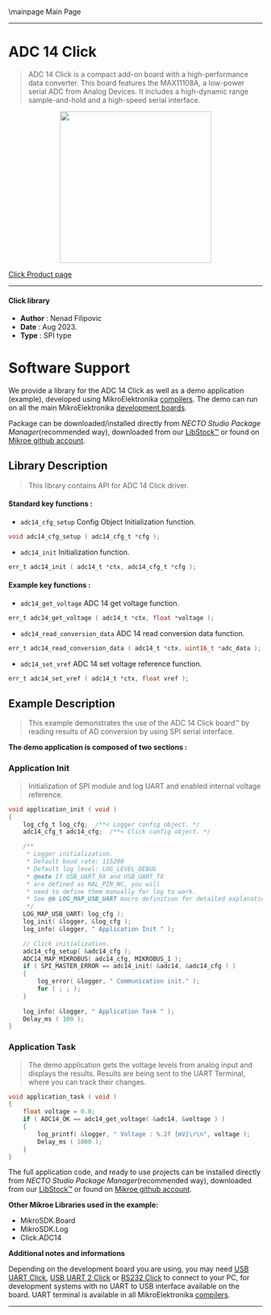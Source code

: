 \mainpage Main Page

---
# ADC 14 Click

> ADC 14 Click is a compact add-on board with a high-performance data converter. This board features the MAX11108A, a low-power serial ADC from Analog Devices. It includes a high-dynamic range sample-and-hold and a high-speed serial interface.

<p align="center">
  <img src="https://download.mikroe.com/images/click_for_ide/adc14_click.png" height=300px>
</p>

[Click Product page](https://www.mikroe.com/adc-14-click)

---


#### Click library

- **Author**        : Nenad Filipovic
- **Date**          : Aug 2023.
- **Type**          : SPI type


# Software Support

We provide a library for the ADC 14 Click
as well as a demo application (example), developed using MikroElektronika
[compilers](https://www.mikroe.com/necto-studio).
The demo can run on all the main MikroElektronika [development boards](https://www.mikroe.com/development-boards).

Package can be downloaded/installed directly from *NECTO Studio Package Manager*(recommended way), downloaded from our [LibStock&trade;](https://libstock.mikroe.com) or found on [Mikroe github account](https://github.com/MikroElektronika/mikrosdk_click_v2/tree/master/clicks).

## Library Description

> This library contains API for ADC 14 Click driver.

#### Standard key functions :

- `adc14_cfg_setup` Config Object Initialization function.
```c
void adc14_cfg_setup ( adc14_cfg_t *cfg );
```

- `adc14_init` Initialization function.
```c
err_t adc14_init ( adc14_t *ctx, adc14_cfg_t *cfg );
```

#### Example key functions :

- `adc14_get_voltage`  ADC 14 get voltage function.
```c
err_t adc14_get_voltage ( adc14_t *ctx, float *voltage );
```

- `adc14_read_conversion_data` ADC 14 read conversion data function.
```c
err_t adc14_read_conversion_data ( adc14_t *ctx, uint16_t *adc_data );
```

- `adc14_set_vref` ADC 14 set voltage reference function.
```c
err_t adc14_set_vref ( adc14_t *ctx, float vref );
```

## Example Description

> This example demonstrates the use of the ADC 14 Click board™ 
> by reading results of AD conversion by using SPI serial interface.

**The demo application is composed of two sections :**

### Application Init

> Initialization of SPI module and log UART and enabled internal voltage reference.

```c
void application_init ( void )
{
    log_cfg_t log_cfg;  /**< Logger config object. */
    adc14_cfg_t adc14_cfg;  /**< Click config object. */

    /** 
     * Logger initialization.
     * Default baud rate: 115200
     * Default log level: LOG_LEVEL_DEBUG
     * @note If USB_UART_RX and USB_UART_TX 
     * are defined as HAL_PIN_NC, you will 
     * need to define them manually for log to work. 
     * See @b LOG_MAP_USB_UART macro definition for detailed explanation.
     */
    LOG_MAP_USB_UART( log_cfg );
    log_init( &logger, &log_cfg );
    log_info( &logger, " Application Init " );

    // Click initialization.
    adc14_cfg_setup( &adc14_cfg );
    ADC14_MAP_MIKROBUS( adc14_cfg, MIKROBUS_1 );
    if ( SPI_MASTER_ERROR == adc14_init( &adc14, &adc14_cfg ) )
    {
        log_error( &logger, " Communication init." );
        for ( ; ; );
    }
    
    log_info( &logger, " Application Task " );
    Delay_ms ( 100 );
}
```

### Application Task

> The demo application gets the voltage levels from analog input and displays the results.
> Results are being sent to the UART Terminal, where you can track their changes.

```c
void application_task ( void )
{
    float voltage = 0.0;
    if ( ADC14_OK == adc14_get_voltage( &adc14, &voltage ) )
    {
        log_printf( &logger, " Voltage : %.2f [mV]\r\n", voltage );
        Delay_ms ( 1000 );
    } 
}
```

The full application code, and ready to use projects can be installed directly from *NECTO Studio Package Manager*(recommended way), downloaded from our [LibStock&trade;](https://libstock.mikroe.com) or found on [Mikroe github account](https://github.com/MikroElektronika/mikrosdk_click_v2/tree/master/clicks).

**Other Mikroe Libraries used in the example:**

- MikroSDK.Board
- MikroSDK.Log
- Click.ADC14

**Additional notes and informations**

Depending on the development board you are using, you may need
[USB UART Click](https://www.mikroe.com/usb-uart-click),
[USB UART 2 Click](https://www.mikroe.com/usb-uart-2-click) or
[RS232 Click](https://www.mikroe.com/rs232-click) to connect to your PC, for
development systems with no UART to USB interface available on the board. UART
terminal is available in all MikroElektronika
[compilers](https://shop.mikroe.com/compilers).

---
